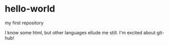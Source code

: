 # hello-world
my first repository

I know some html, but other languages ellude me still. I'm excited about git-hub!
